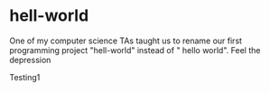 # hell-world
One of my computer science TAs taught us to rename our first programming project "hell-world" instead of " hello world". Feel the depression

Testing1
